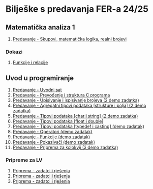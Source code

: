 # Bilješke s predavanja FER-a 24/25

## Matematička analiza 1
1. [Predavanje - Skupovi, matematička logika, realni brojevi](predavanja/matan1--matematicka-analiza/P01-skupovi_matlog_realbr.md)
### Dokazi
1. [Funkcije i relacije](teorija/matan1-matematicka-analiza/T02-funkcije-i-relacije.md)

## Uvod u programiranje
1. [Predavanje - Uvodni sat](predavanja/uup--uvod-u-programiranje/P01-uvodni_sat.md)
1. [Predavanje - Prevođenje i struktura C programa](predavanja/uup--uvod-u-programiranje/P02-prevodenje.md)
1. [Predavanje - Upisivanje i ispisivanje brojeva (2 demo zadatka)](predavanja/uup--uvod-u-programiranje/P03-sintaksa.md)
1. [Predavanje - Agregatni tipovi podataka \[strukture i polja\] (2 demo zadatka)](predavanja/uup--uvod-u-programiranje/P04-polja_strukture.md)
1. [Predavanje - Tipovi podataka \[char i string\] (2 demo zadatka)](predavanja/uup--uvod-u-programiranje/P05-tipovi_podataka_char.md)
1. [Predavanje - Tipovi podataka \[float i double\]](predavanja/uup--uvod-u-programiranje/P06-tipovi_podataka_float.md)
1. [Predavanje - Tipovi podataka \[typedef i casting\] (demo zadatak)](predavanja/uup--uvod-u-programiranje/P07-tipovi_podataka_typedef.md)
1. [Predavanje - Operatori (demo zadatak)](predavanja/uup--uvod-u-programiranje/P08-operatori.md)
1. [Predavanje - Funkcije (demo zadatak)](predavanja/uup--uvod-u-programiranje/P09-funkcije.md)
1. [Predavanje - Pokazivači (demo zadatak)](predavanja/uup--uvod-u-programiranje/P10-pokazivaci.md)
1. [Predavanje - Priprema za kolokvij (3 demo zadatka)](predavanja/uup--uvod-u-programiranje/P11-vjezba_za_kolokvij.md)

### Pripreme za LV
1. [Priprema - zadatci i rješenja](pripreme-za-lv/uup--uvod-u-programiranje/LV01/tekstovi_zadatka.md)
1. [Priprema - zadatci i rješenja](pripreme-za-lv/uup--uvod-u-programiranje/LV02/tekstovi_zadatka.md)
1. [Priprema - zadatci i rješenja](pripreme-za-lv/uup--uvod-u-programiranje/LV03/tekstovi_zadatka.md)
